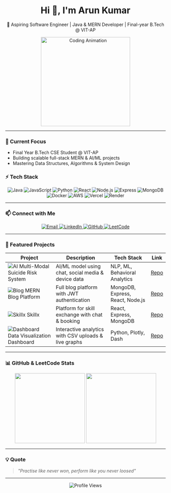 <!-- HEADER -->
<h1 align="center">Hi 👋, I'm <b>Arun Kumar</b></h1>
<p align="center">🚀 Aspiring Software Engineer | Java & MERN Developer | Final-year B.Tech @ VIT-AP</p>

<p align="center">
  <img src="https://media.giphy.com/media/qgQUggAC3Pfv687qPC/giphy.gif" width="280" alt="Coding Animation" />
</p>

---

### 🔭 Current Focus
- Final Year B.Tech CSE Student @ VIT-AP  
- Building scalable full-stack MERN & AI/ML projects  
- Mastering Data Structures, Algorithms & System Design  

### ⚡ Tech Stack

<p align="center">
  <img alt="Java" src="https://img.shields.io/badge/Java-ED8B00?style=for-the-badge&logo=java&logoColor=white" />
  <img alt="JavaScript" src="https://img.shields.io/badge/JavaScript-F7DF1E?style=for-the-badge&logo=javascript&logoColor=black" />
  <img alt="Python" src="https://img.shields.io/badge/Python-3776AB?style=for-the-badge&logo=python&logoColor=white" />
  <img alt="React" src="https://img.shields.io/badge/React-61DAFB?style=for-the-badge&logo=react&logoColor=black" />
  <img alt="Node.js" src="https://img.shields.io/badge/Node.js-339933?style=for-the-badge&logo=node.js&logoColor=white" />
  <img alt="Express" src="https://img.shields.io/badge/Express.js-404D59?style=for-the-badge" />
  <img alt="MongoDB" src="https://img.shields.io/badge/MongoDB-4EA94B?style=for-the-badge&logo=mongodb&logoColor=white" />
  <img alt="Docker" src="https://img.shields.io/badge/Docker-2496ED?style=for-the-badge&logo=docker&logoColor=white" />
  <img alt="AWS" src="https://img.shields.io/badge/AWS-232F3E?style=for-the-badge&logo=amazonaws&logoColor=white" />
  <img alt="Vercel" src="https://img.shields.io/badge/Vercel-000000?style=for-the-badge&logo=vercel&logoColor=white" />
  <img alt="Render" src="https://img.shields.io/badge/Render-46E3B7?style=for-the-badge&logo=render&logoColor=black" />
</p>

---

### 📫 Connect with Me

<p align="center">
  <a href="mailto:arungiri2245@gmail.com" title="Email">
    <img src="https://img.shields.io/badge/Email-D14836?style=for-the-badge&logo=gmail&logoColor=white" alt="Email" />
  </a>
  <a href="https://linkedin.com/in/arun30" title="LinkedIn">
    <img src="https://img.shields.io/badge/LinkedIn-0077B5?style=for-the-badge&logo=linkedin&logoColor=white" alt="LinkedIn" />
  </a>
  <a href="https://github.com/candy-arun" title="GitHub">
    <img src="https://img.shields.io/badge/GitHub-181717?style=for-the-badge&logo=github&logoColor=white" alt="GitHub" />
  </a>
  <a href="https://leetcode.com/u/candy_arun/" title="LeetCode">
    <img src="https://img.shields.io/badge/LeetCode-FFA116?style=for-the-badge&logo=leetcode&logoColor=white" alt="LeetCode" />
  </a>
</p>

---

### 🚀 Featured Projects

| Project | Description | Tech Stack | Link |
|---------|-------------|------------|------|
| ![AI](https://img.shields.io/badge/AI-ML-purple?style=flat-square) Multi-Modal Suicide Risk System | AI/ML model using chat, social media & device data | NLP, ML, Behavioral Analytics | [Repo](YOUR_REPO_LINK) |
| ![Blog](https://img.shields.io/badge/Blog-MERN-orange?style=flat-square) MERN Blog Platform | Full blog platform with JWT authentication | MongoDB, Express, React, Node.js | [Repo](https://github.com/candy-arun/mern-blog.git) |
| ![Skillx](https://img.shields.io/badge/Skillx-Exchange-blue?style=flat-square) Skillx | Platform for skill exchange with chat & booking | React, Express, MongoDB | [Repo](https://github.com/candy-arun/skillx.git) |
| ![Dashboard](https://img.shields.io/badge/Data_Vis-Python-green?style=flat-square) Data Visualization Dashboard | Interactive analytics with CSV uploads & live graphs | Python, Plotly, Dash | [Repo](YOUR_REPO_LINK) |

---

### 📊 GitHub & LeetCode Stats

<p align="center">
  <img src="https://github-readme-stats.vercel.app/api?username=candy-arun&show_icons=true&theme=radical" height="220" />
  <img src="https://leetcard.jacoblin.cool/candy_arun?theme=dark&font=Karma&ext=contest" height="220" />
</p>


---

### 💡 Quote

> *"Practise like never won, perform like you never loosed"*

---

<p align="center">
  <img src="https://komarev.com/ghpvc/?username=candy-arun&label=Profile%20Views&color=blue&style=for-the-badge" alt="Profile Views" />
</p>
